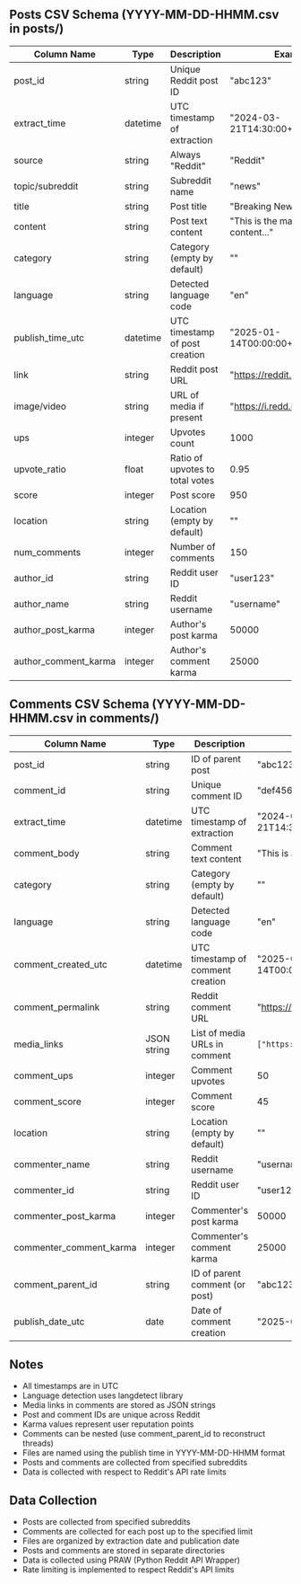 
## Posts CSV Schema (YYYY-MM-DD-HHMM.csv in posts/)

| Column Name | Type | Description | Example |
|------------|------|-------------|---------|
| post_id | string | Unique Reddit post ID | "abc123" |
| extract_time | datetime | UTC timestamp of extraction | "2024-03-21T14:30:00+00:00" |
| source | string | Always "Reddit" | "Reddit" |
| topic/subreddit | string | Subreddit name | "news" |
| title | string | Post title | "Breaking News: ..." |
| content | string | Post text content | "This is the main post content..." |
| category | string | Category (empty by default) | "" |
| language | string | Detected language code | "en" |
| publish_time_utc | datetime | UTC timestamp of post creation | "2025-01-14T00:00:00+00:00" |
| link | string | Reddit post URL | "https://reddit.com/r/news/..." |
| image/video | string | URL of media if present | "https://i.redd.it/..." |
| ups | integer | Upvotes count | 1000 |
| upvote_ratio | float | Ratio of upvotes to total votes | 0.95 |
| score | integer | Post score | 950 |
| location | string | Location (empty by default) | "" |
| num_comments | integer | Number of comments | 150 |
| author_id | string | Reddit user ID | "user123" |
| author_name | string | Reddit username | "username" |
| author_post_karma | integer | Author's post karma | 50000 |
| author_comment_karma | integer | Author's comment karma | 25000 |

## Comments CSV Schema (YYYY-MM-DD-HHMM.csv in comments/)

| Column Name | Type | Description | Example |
|------------|------|-------------|---------|
| post_id | string | ID of parent post | "abc123" |
| comment_id | string | Unique comment ID | "def456" |
| extract_time | datetime | UTC timestamp of extraction | "2024-03-21T14:30:00+00:00" |
| comment_body | string | Comment text content | "This is a comment..." |
| category | string | Category (empty by default) | "" |
| language | string | Detected language code | "en" |
| comment_created_utc | datetime | UTC timestamp of comment creation | "2025-01-14T00:05:00+00:00" |
| comment_permalink | string | Reddit comment URL | "https://reddit.com/r/news/..." |
| media_links | JSON string | List of media URLs in comment | `["https://imgur.com/..."]` |
| comment_ups | integer | Comment upvotes | 50 |
| comment_score | integer | Comment score | 45 |
| location | string | Location (empty by default) | "" |
| commenter_name | string | Reddit username | "username" |
| commenter_id | string | Reddit user ID | "user123" |
| commenter_post_karma | integer | Commenter's post karma | 50000 |
| commenter_comment_karma | integer | Commenter's comment karma | 25000 |
| comment_parent_id | string | ID of parent comment (or post) | "abc123" |
| publish_date_utc | date | Date of comment creation | "2025-01-14" |

## Notes
- All timestamps are in UTC
- Language detection uses langdetect library
- Media links in comments are stored as JSON strings
- Post and comment IDs are unique across Reddit
- Karma values represent user reputation points
- Comments can be nested (use comment_parent_id to reconstruct threads)
- Files are named using the publish time in YYYY-MM-DD-HHMM format
- Posts and comments are collected from specified subreddits
- Data is collected with respect to Reddit's API rate limits

## Data Collection
- Posts are collected from specified subreddits
- Comments are collected for each post up to the specified limit
- Files are organized by extraction date and publication date
- Posts and comments are stored in separate directories
- Data is collected using PRAW (Python Reddit API Wrapper)
- Rate limiting is implemented to respect Reddit's API limits